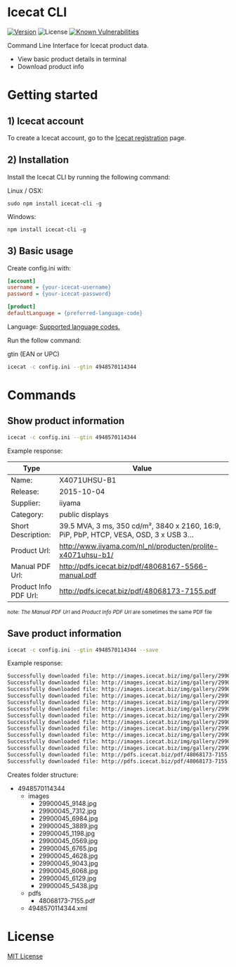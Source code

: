 # Icecat CLI
[![Version][npm-image]][npm-url] 
![License][license-image] 
[![Known Vulnerabilities][snyk-image]][snyk-url]


Command Line Interface for Icecat product data.
- View basic product details in terminal
- Download product info


# Getting started

## 1) Icecat account
To create a Icecat account, go to the [Icecat registration](https://icecat.biz/registration/) page.

## 2) Installation
Install the Icecat CLI by running the following command:

Linux / OSX:
```
sudo npm install icecat-cli -g
```

Windows:
```
npm install icecat-cli -g
```

## 3) Basic usage

Create config.ini with:
```ini
[account]
username = {your-icecat-username}
password = {your-icecat-password} 

[product]
defaultLanguage = {preferred-language-code}
```
Language: [Supported language codes.](https://github.com/GreenCore/icecat/blob/master/Languages.md)


Run the follow command: 

gtin (EAN or UPC)

```bash
icecat -c config.ini --gtin 4948570114344
```


# Commands

## Show product information

```bash
icecat -c config.ini --gtin 4948570114344
```

Example response:


| Type | Value |
|---|---|
| Name: | X4071UHSU-B1 |
| Release:  |  2015-10-04        |
| Supplier:  | iiyama |
| Category: | public displays |
| Short Description: | 39.5 MVA, 3 ms, 350 cd/m², 3840 x 2160, 16:9, PiP, PbP, HTCP, VESA, OSD, 3 x USB 3… |
| Product Url:  | http://www.iiyama.com/nl_nl/producten/prolite-x4071uhsu-b1/ |
| Manual PDF Url: | http://pdfs.icecat.biz/pdf/48068167-5566-manual.pdf |
| Product Info PDF Url:    | http://pdfs.icecat.biz/pdf/48068173-7155.pdf|

<sub>note: *The Manual PDF Url* and *Product Info PDF Url* are sometimes the same PDF file</sub>

## Save product information

```bash
icecat -c config.ini --gtin 4948570114344 --save
```

Example response:
```bash
Successfully downloaded file: http://images.icecat.biz/img/gallery/29900045_6765.jpg
Successfully downloaded file: http://images.icecat.biz/img/gallery/29900045_6984.jpg
Successfully downloaded file: http://images.icecat.biz/img/gallery/29900045_6068.jpg
Successfully downloaded file: http://images.icecat.biz/img/gallery/29900045_1198.jpg
Successfully downloaded file: http://images.icecat.biz/img/gallery/29900045_4628.jpg
Successfully downloaded file: http://images.icecat.biz/img/gallery/29900045_9043.jpg
Successfully downloaded file: http://images.icecat.biz/img/gallery/29900045_5438.jpg
Successfully downloaded file: http://images.icecat.biz/img/gallery/29900045_9148.jpg
Successfully downloaded file: http://images.icecat.biz/img/gallery/29900045_0569.jpg
Successfully downloaded file: http://images.icecat.biz/img/gallery/29900045_3889.jpg
Successfully downloaded file: http://images.icecat.biz/img/gallery/29900045_7312.jpg
Successfully downloaded file: http://images.icecat.biz/img/gallery/29900045_6129.jpg
Successfully downloaded file: http://pdfs.icecat.biz/pdf/48068173-7155.pdf
Successfully downloaded file: http://pdfs.icecat.biz/pdf/48068173-7155.pdf
```

Creates folder structure:

- 4948570114344
    - images
        - 29900045_9148.jpg
        - 29900045_7312.jpg
        - 29900045_6984.jpg
        - 29900045_3889.jpg
        - 29900045_1198.jpg
        - 29900045_0569.jpg
        - 29900045_6765.jpg
        - 29900045_4628.jpg
        - 29900045_9043.jpg
        - 29900045_6068.jpg
        - 29900045_6129.jpg
        - 29900045_5438.jpg
    - pdfs
        - 48068173-7155.pdf
    - 4948570114344.xml


# License
[MIT License](https://github.com/GreenCore/icecat-cli/blob/master/LICENSE)

[npm-image]: https://img.shields.io/npm/v/icecat-cli.svg
[npm-url]: https://npmjs.org/package/icecat-cli
[snyk-image]: https://snyk.io/test/github/GreenCore/icecat-cli/badge.svg
[snyk-url]: https://snyk.io/test/github/GreenCore/icecat-cli
[license-image]: https://img.shields.io/npm/l/icecat-cli.svg